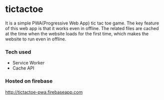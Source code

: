 # tictactoe
It is a simple PWA(Progressive Web App) tic tac toe game. The key feature of this web app is that it works even in offline. The related files are cached at the time when the website loads for the first time, which makes the website to run even in offline.

### Tech used
* Service Worker
* Cache API

### Hosted on firebase
http://tictactoe-pwa.firebaseapp.com
